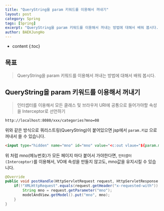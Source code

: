 ```yaml
---
title: "QueryString을 param 키워드를 이용해서 꺼내기"
layout: post
category: Spring
tags: [Spring]
excerpt: "QueryString을 param 키워드를 이용해서 꺼내는 방법에 대해서 배워 봅시다."
author: BAEKJungHo
---
```


* content
{:toc}

## 목표

  > QueryString을 param 키워드를 이용해서 꺼내는 방법에 대해서 배워 봅시다.

## QueryString을 param 키워드를 이용해서 꺼내기

  > 인터셉터를 이용해서 모든 클래스 및 브라우저 URI에 공통으로 들어가야할 속성을 Interceptor로 선언하기

  ```
  http://localhost:8080/xxx/categories?mno=08
  ```

  위와 같은 방식으로 쿼리스트링(QueryString)이 붙어있으면 jsp에서 `param.키값` 으로 꺼내서 쓸 수 있습니다.

  ```html
  <input type="hidden" name="mno" id="mno" value="<c:out vlaue="${param.mno}" />" />
  ```

  위 처럼 mno(메뉴번호)가 모든 페이지 마다 붙어서 가야한다면, `인터셉터(Interceptor)`를 이용해서, VO에 속성을 만들지 않고도, mno값을 유지시킬 수 있습니다.

  ```java
  @Override
  public void postHandle(HttpServletRequest request, HttpServletResponse response, Object handler, ModelAndView modelAndView) throws Exception {
      if(!"XMLHttpRequest".equals(request.getHeader("x-requested-with")) && modelAndView != null){ //ajax가 아닐때만 체크
          String mno = request.getParameter("mno");
          modelAndView.getModel().put("mno", mno);
      }
  }
  ```
